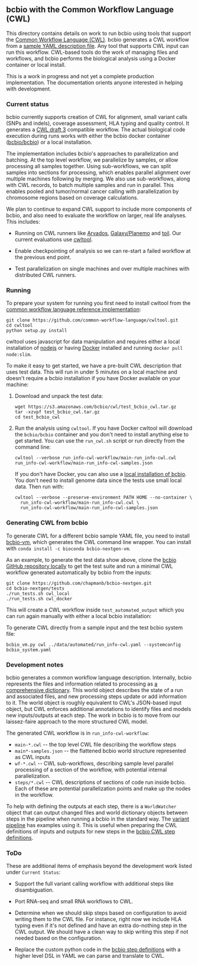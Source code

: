 ## bcbio with the Common Workflow Language (CWL)

This directory contains details on work to run bcbio using tools that support
the [Common Workflow Language (CWL)][0]. bcbio generates a CWL workflow from a
[sample YAML description file](https://bcbio-nextgen.readthedocs.org/en/latest/contents/configuration.html).
Any tool that supports CWL input can run this workflow. CWL-based tools do the
work of managing files and workflows, and bcbio performs the biological
analysis using a Docker container or local install.

This is a work in progress and not yet a complete production implementation. The
documentation orients anyone interested in helping with development.

### Current status

bcbio currently supports creation of CWL for alignment, small variant calls
(SNPs and indels), coverage assessment, HLA typing and quality control. It
generates a [CWL draft 3](http://common-workflow-language.github.io/draft-3/)
compatible workflow. The actual biological code execution during runs works with
either the bcbio docker container
([bcbio/bcbio](https://hub.docker.com/r/bcbio/bcbio/)) or a local installation.

The implementation includes bcbio's approaches to parallelization and batching.
At the top level workflow, we parallelize by samples, or allow processing all
samples together. Using sub-workflows, we can split samples into sections for
processing, which enables parallel alignment over multiple machines following by
merging. We also use sub-workflows, along with CWL records, to batch multiple
samples and run in parallel. This enables pooled and tumor/normal cancer calling
with parallelization by chromosome regions based on coverage calculations.

We plan to continue to expand CWL support to include more components of bcbio,
and also need to evaluate the workflow on larger, real life analyses. This includes:

- Running on CWL runners like [Arvados](https://arvados.org/),
  [Galaxy/Planemo](https://github.com/galaxyproject/planemo) and
  [toil](https://github.com/BD2KGenomics/toil). Our current evaluations use
  [cwltool][1].

- Enable checkpointing of analysis so we can re-start a failed workflow at the
  previous end point.

- Test parallelization on single machines and over multiple machines with
  distributed CWL runners.

### Running

To prepare your system for running you first need to install cwltool
from the [common workflow language reference implementation][1]:
```
git clone https://github.com/common-workflow-language/cwltool.git
cd cwltool
python setup.py install
```
cwltool uses javascript for data manipulation and requires either a local
installation of [nodejs](https://nodejs.org) or having
[Docker](https://www.docker.com/) installed and running `docker pull node:slim`.

To make it easy to get started, we have a pre-built CWL description that uses
test data. This will run in under 5 minutes on a local machine and doesn't require
a bcbio installation if you have Docker available on your machine:

1. Download and unpack the test data:
   ```
   wget https://s3.amazonaws.com/bcbio/cwl/test_bcbio_cwl.tar.gz
   tar -xzvpf test_bcbio_cwl.tar.gz
   cd test_bcbio_cwl
   ```

2. Run the analysis using `cwltool`. If you have Docker cwltool will download the
   `bcbio/bcbio` container and you don't need to install anything else to get
   started. You can use the `run_cwl.sh` script or run directly from the command
   line:
   ```
   cwltool --verbose run_info-cwl-workflow/main-run_info-cwl.cwl run_info-cwl-workflow/main-run_info-cwl-samples.json
   ```
   If you don't have Docker, you can also use a
   [local installation of bcbio][3]. You don't need to install genome data since
   the tests use small local data. Then run with:
   ```
   cwltool --verbose --preserve-environment PATH HOME --no-container \
     run_info-cwl-workflow/main-run_info-cwl.cwl \
     run_info-cwl-workflow/main-run_info-cwl-samples.json
   ```

### Generating CWL from bcbio

To generate CWL for a different bcbio sample YAML file, you need to install
[bcbio-vm](https://github.com/chapmanb/bcbio-nextgen-vm), which
generates the CWL command line wrapper. You can install with `conda install -c
bioconda bcbio-nextgen-vm`.

As an example, to generate the test data show above, clone the
[bcbio GitHub repository locally][2] to get the test suite and run a minimal CWL
workflow generated automatically by bcbio from the inputs:
```
git clone https://github.com/chapmanb/bcbio-nextgen.git
cd bcbio-nextgen/tests
./run_tests.sh cwl_local
./run_tests.sh cwl_docker
```
This will create a CWL workflow inside `test_automated_output` which you can run
again manually with either a local bcbio installation:

To generate CWL directly from a sample input and the test bcbio system file:
```
bcbio_vm.py cwl ../data/automated/run_info-cwl.yaml --systemconfig bcbio_system.yaml
```

### Development notes

bcbio generates a common workflow language description. Internally, bcbio
represents the files and information related to processing as
[a comprehensive dictionary](https://bcbio-nextgen.readthedocs.org/en/latest/contents/code.html#data).
This world object describes the state of a run and associated files, and new
processing steps update or add information to it. The world object is roughly
equivalent to CWL's JSON-based input object, but CWL enforces additional
annotations to identify files and models new inputs/outputs at each step. The
work in bcbio is to move from our laissez-faire approach to the more structured
CWL model.

The generated CWL workflow is in `run_info-cwl-workflow`:

- `main-*.cwl` -- the top level CWL file describing the workflow steps
- `main*-samples.json` -- the flattened bcbio world structure represented as
  CWL inputs
- `wf-*.cwl` -- CWL sub-workflows, describing sample level parallel processing
  of a section of the workflow, with potential internal parallelization.
- `steps/*.cwl` -- CWL descriptions of sections of code run inside bcbio. Each
  of these are potential parallelization points and make up the nodes in the
  workflow.

To help with defining the outputs at each step, there is a `WorldWatcher` object
that can output changed files and world dictionary objects between steps in the
pipeline when running a bcbio in the standard way. The
[variant pipeline](https://github.com/chapmanb/bcbio-nextgen/blob/master/bcbio/pipeline/main.py)
has examples using it. This is useful when preparing the CWL
definitions of inputs and outputs for new steps in the [bcbio CWL step definitions](https://github.com/chapmanb/bcbio-nextgen/blob/master/bcbio/cwl/workflow.py).

### ToDo

These are additional items of emphasis beyond the development work listed under
`Current Status`:

- Support the full variant calling workflow with additional steps like
  disambiguation.

- Port RNA-seq and small RNA workflows to CWL.

- Determine when we should skip steps based on configuration to avoid writing
  them to the CWL file. For instance, right now we include HLA typing even if
  it's not defined and have an extra do-nothing step in the CWL output. We
  should have a clean way to skip writing this step if not needed based on the
  configuration.

- Replace the custom python code in the
  [bcbio step definitions](https://github.com/chapmanb/bcbio-nextgen/blob/master/bcbio/cwl/workflow.py)
  with a higher level DSL in YAML we can parse and translate to CWL.

[0]: https://github.com/common-workflow-language/common-workflow-language
[1]: https://github.com/common-workflow-language/cwltool
[2]: https://github.com/chapmanb/bcbio-nextgen
[3]: https://bcbio-nextgen.readthedocs.org/en/latest/contents/installation.html

